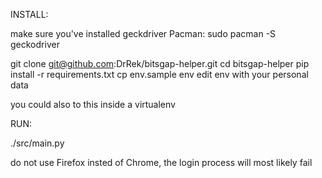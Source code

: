 INSTALL:

make sure you've installed geckdriver
Pacman:
	sudo pacman -S geckodriver

git clone git@github.com:DrRek/bitsgap-helper.git
cd bitsgap-helper
pip install -r requirements.txt
cp env.sample env
edit env with your personal data

you could also to this inside a virtualenv


RUN:

./src/main.py

do not use Firefox insted of Chrome, the login process will most likely fail
